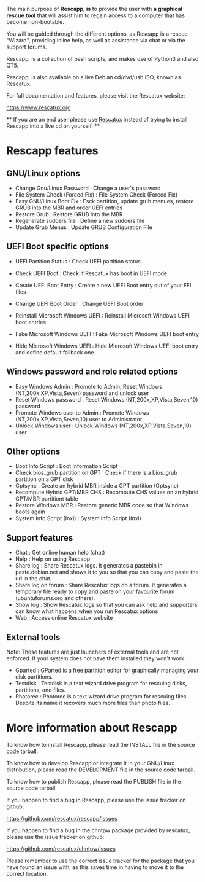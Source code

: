 The main purpose of **Rescapp**, **is** to provide the user with **a graphical rescue tool** that will 
assist him to regain access to a computer that has become non-bootable.

You will be guided through the different options, as
Rescapp is a rescue "Wizard", providing inline help, as well as assistance
via chat or via the support forums.

Rescapp, is a collection of bash scripts, and makes use of Python3 and also
QT5.

Rescapp, is also available on a live Debian cd/dvd/usb ISO, known as Rescatux.

For full documentation and features, please visit the Rescatux website:

https://www.rescatux.org

** If you are an end user please use [Rescatux](https://www.rescatux.org) instead of trying to install Rescapp into a live cd on yourself. **

# Rescapp features

## GNU/Linux options

* Change Gnu/Linux Password : Change a user's password
* File System Check (Forced Fix) : File System Check (Forced Fix)
* Easy GNU/Linux Boot Fix : Fsck partition, update grub menues, restore GRUB into the MBR and order UEFI entries
* Restore Grub : Restore GRUB into the MBR
* Regenerate sudoers file : Define a new sudoers file
* Update Grub Menus : Update GRUB Configuration File

## UEFI Boot specific options

* UEFI Partition Status : Check UEFI partition status
* Check UEFI Boot : Check if Rescatux has boot in UEFI mode
* Create UEFI Boot Entry : Create a new UEFI Boot entry out of your EFI files
* Change UEFI Boot Order : Change UEFI Boot order

* Reinstall Microsoft Windows UEFI : Reinstall Microsoft Windows UEFI boot entries
* Fake Microsoft Windows UEFI : Fake Microsoft Windows UEFI boot entry
* Hide Microsoft Windows UEFI : Hide Microsoft Windows UEFI boot entry and define default fallback one.

## Windows password and role related options

* Easy Windows Admin : Promote to Admin, Reset Windows (NT,200x,XP,Vista,Seven) password and unlock user
* Reset Windows password : Reset Windows (NT,200x,XP,Vista,Seven,10) password
* Promote Windows user to Admin : Promote Windows (NT,200x,XP,Vista,Seven,10) user to Administrator
* Unlock Windows user : Unlock Windows (NT,200x,XP,Vista,Seven,10) user

## Other options

* Boot Info Script : Boot Information Script
* Check bios_grub partition on GPT : Check if there is a bios_grub partition on a GPT disk
* Gptsync : Create an hybrid MBR inside a GPT partition (Gptsync)
* Recompute Hybrid GPT/MBR CHS : Recompute CHS values on an hybrid GPT/MBR partitiont table
* Restore Windows MBR : Restore generic MBR code so that Windows boots again
* System Info Script (Inxi) : System Info Script (Inxi)

## Support features

* Chat : Get online human help (chat)
* Help : Help on using Rescapp
* Share log : Share Rescatux logs. It generates a pastebin in paste.debian.net and shows it to you so that you can copy and paste the url in the chat.
* Share log on forum : Share Rescatux logs on a forum. It generates a temporary file ready to copy and paste on your favourite forum (ubuntuforums.org and others).
* Show log : Show Rescatux logs so that you can ask help and supporters can know what happens when you run Rescatux options
* Web : Access online Rescatux website

## External tools

Note: These features are just launchers of external tools and are not enforced.
If your system does not have them installed they won't work.

* Gparted : GParted is a free partition editor for graphically managing your disk partitions.
* Testdisk : Testdisk is a text wizard drive program for rescuing disks, partitions, and files.
* Photorec : Photorec is a text wizard drive program for rescuing files. Despite its name it recovers much more files than photo files.

# More information about Rescapp

To know how to install Rescapp, please read the INSTALL file in the source code tarball.

To know how to develop Rescapp or integrate it in your GNU/Linux distribution, please read the DEVELOPMENT file in the source code tarball.

To know how to publish Rescapp, please read the PUBLISH file in the source code tarball.

If you happen to find a bug in Rescapp, please use the issue tracker on github:

https://github.com/rescatux/rescapp/issues

If you happen to find a bug in the chntpw package provided by rescatux, please use the
issue tracker on github:

https://github.com/rescatux/chntpw/issues

Please remember to use the correct issue tracker for the package that you have found
an issue with, as this saves time in having to move it to the correct location.
